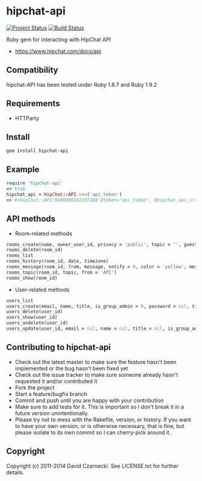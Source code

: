 # hipchat-api

[![Project Status](http://stillmaintained.com/czarneckid/hipchat-api.png)](http://stillmaintained.com/czarneckid/hipchat-api) [![Build Status](https://travis-ci.org/czarneckid/hipchat-api.png)](https://travis-ci.org/czarneckid/hipchat-api)

Ruby gem for interacting with HipChat API

* https://www.hipchat.com/docs/api

## Compatibility

hipchat-API has been tested under Ruby 1.8.7 and Ruby 1.9.2

## Requirements

* HTTParty

## Install

```
gem install hipchat-api
```

## Example

```ruby
require 'hipchat-api'
=> true
hipchat_api = HipChat::API.new('api_token')
=> #<HipChat::API:0x000001013d7280 @token="api_token", @hipchat_api_url="https://api.hipchat.com/v1">
```

## API methods

* Room-related methods

```ruby
rooms_create(name, owner_user_id, privacy = 'public', topic = '', guest_access = 0)
rooms_delete(room_id)
rooms_list
rooms_history(room_id, date, timezone)
rooms_message(room_id, from, message, notify = 0, color = 'yellow', message_format = 'html')
rooms_topic(room_id, topic, from = 'API')
rooms_show(room_id)
```

* User-related methods

```ruby
users_list
users_create(email, name, title, is_group_admin = 0, password = nil, timezone = 'UTC')
users_delete(user_id)
users_show(user_id)
users_undelete(user_id)
users_update(user_id, email = nil, name = nil, title = nil, is_group_admin = nil, password = nil, timezone = nil)
```

## Contributing to hipchat-api

* Check out the latest master to make sure the feature hasn't been implemented or the bug hasn't been fixed yet
* Check out the issue tracker to make sure someone already hasn't requested it and/or contributed it
* Fork the project
* Start a feature/bugfix branch
* Commit and push until you are happy with your contribution
* Make sure to add tests for it. This is important so I don't break it in a future version unintentionally.
* Please try not to mess with the Rakefile, version, or history. If you want to have your own version, or is otherwise necessary, that is fine, but please isolate to its own commit so I can cherry-pick around it.

## Copyright

Copyright (c) 2011-2014 David Czarnecki. See LICENSE.txt for further details.
